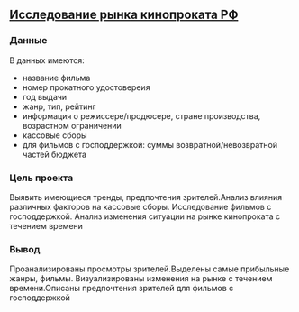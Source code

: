 ## [Исследование рынка кинопроката РФ](https://github.com/Elenavasko/Project-/blob/main/Проект%20кинопрокат/Исследование%20рынка%20российского%20кинопроката%20(1).pdf)
### Данные
В данных имеются: 
  - название фильма
  - номер прокатного удостовереия
  - год выдачи
  - жанр, тип, рейтинг
  - информация о режиссере/продюсере, стране производства, возрастном ограничении
  - касcовые сборы
  - для фильмов с господдержкой: суммы возвратной/невозвратной частей бюджета
### Цель проекта
Выявить имеющиеся тренды, предпочтения зрителей.Анализ влияния различных факторов на кассовые сборы. 
Исследование фильмов с господдержкой.
Анализ изменения ситуации на рынке кинопроката с течением времени
### Вывод
Проанализированы просмотры зрителей.Выделены самые прибыльные жанры, фильмы. Визуализированы изменения на рынке с течением времени.Описаны предпочтения зрителей для фильмов с господдержкой 
